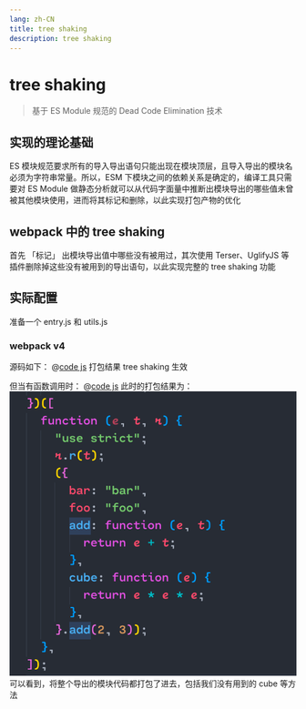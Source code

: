 ```yaml
---
lang: zh-CN
title: tree shaking
description: tree shaking
---
```

# tree shaking
> 基于 ES Module 规范的 Dead Code Elimination 技术
## 实现的理论基础
ES 模块规范要求所有的导入导出语句只能出现在模块顶层，且导入导出的模块名必须为字符串常量。所以，ESM 下模块之间的依赖关系是确定的，编译工具只需要对 ES Module 做静态分析就可以从代码字面量中推断出模块导出的哪些值未曾被其他模块使用，进而将其标记和删除，以此实现打包产物的优化
## webpack 中的 tree shaking
首先 「标记」 出模块导出值中哪些没有被用过，其次使用 Terser、UglifyJS 等插件删除掉这些没有被用到的导出语句，以此实现完整的 tree shaking 功能
## 实际配置
准备一个 entry.js 和 utils.js
### webpack v4
源码如下：
@[code js](./src/webpack4-treeshaking/enable.js)
打包结果 tree shaking 生效

但当有函数调用时：
@[code js](./src/webpack4-treeshaking/disable.js)
此时的打包结果为：
![](./images/disable00.png)
可以看到，将整个导出的模块代码都打包了进去，包括我们没有用到的 cube 等方法